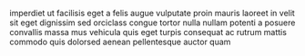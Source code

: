 imperdiet ut facilisis eget a felis augue vulputate proin mauris laoreet in
velit sit eget dignissim sed orciclass congue tortor nulla nullam potenti a
posuere convallis massa mus vehicula quis eget turpis consequat ac rutrum
mattis commodo quis dolorsed aenean pellentesque auctor quam